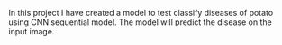 In this project I have created a model to test classify diseases of potato using CNN sequential model. The model will predict the disease on the input image.
